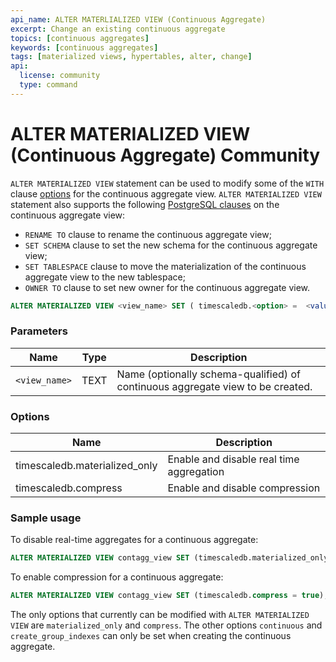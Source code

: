 ```yaml
---
api_name: ALTER MATERLIALIZED VIEW (Continuous Aggregate)
excerpt: Change an existing continuous aggregate
topics: [continuous aggregates]
keywords: [continuous aggregates]
tags: [materialized views, hypertables, alter, change]
api:
  license: community
  type: command
---
```


# ALTER MATERIALIZED VIEW (Continuous Aggregate) <tag type="community">Community</tag>

`ALTER MATERIALIZED VIEW` statement can be used to modify some of the `WITH` clause [options][create_materialized_view] for the continuous aggregate view.
`ALTER MATERIALIZED VIEW` statement also supports the following
[PostgreSQL clauses][postgres-alterview] on the
continuous aggregate view:

*   `RENAME TO` clause to rename the continuous aggregate view;
*   `SET SCHEMA` clause to set the new schema for the continuous aggregate view;
*   `SET TABLESPACE` clause to move the materialization of the continuous
  aggregate view to the new tablespace;
*   `OWNER TO` clause to set new owner for the continuous aggregate view.

``` sql
ALTER MATERIALIZED VIEW <view_name> SET ( timescaledb.<option> =  <value> [, ... ] )
```

### Parameters

|Name|Type|Description|
|---|---|---|
| `<view_name>` | TEXT | Name (optionally schema-qualified) of continuous aggregate view to be created.|

### Options

|Name|Description|
|-|-|
|timescaledb.materialized_only|Enable and disable real time aggregation|
|timescaledb.compress|Enable and disable compression|

### Sample usage

To disable real-time aggregates for a
continuous aggregate:

```sql
ALTER MATERIALIZED VIEW contagg_view SET (timescaledb.materialized_only = true);
```

To enable compression for a continuous aggregate:

```sql
ALTER MATERIALIZED VIEW contagg_view SET (timescaledb.compress = true);
```

The only options that currently can be modified with `ALTER
MATERIALIZED VIEW` are `materialized_only` and `compress`. The other options
`continuous` and `create_group_indexes` can only be set when creating
the continuous aggregate.

[create_materialized_view]: /api/:currentVersion:/continuous-aggregates/create_materialized_view/#parameters
[postgres-alterview]: https://www.postgresql.org/docs/current/sql-alterview.html
